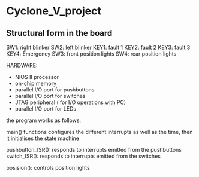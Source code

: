 # Cyclone_V_project

## Structural form in the board
SW1: right blinker
SW2: left blinker
KEY1: fault 1
KEY2: fault 2
KEY3: fault 3
KEY4: Emergency
SW3: front position lights
SW4: rear position lights

HARDWARE:
* NIOS II processor 
* on-chip memory
* parallel I/O port for pushbuttons
* parallel I/O port for switches 
* JTAG peripheral ( for I/O operations with PC)
* parallel I/O port for LEDs

the program works as follows:

  main() functions configures the different interrupts as well as the time, then it initialises the state 
  machine
  
  pushbutton_ISR(): responds to interrupts emitted from the pushbuttons
  switch_ISR(): responds to interrupts emitted from the switches
  
  posision(): controls position lights 


